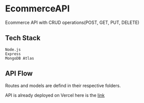# EcommerceAPI 

Ecommerce API with CRUD operations(POST, GET, PUT, DELETE)

## Tech Stack 
```
Node.js 
Express
MongoDB Atlas
```

## API Flow 
Routes and models are defind in their respective folders. 

API is already deployed on Vercel here is the [link](https://ecommerceapi-met93d1u5-payal569.vercel.app/ecommerce/product)
